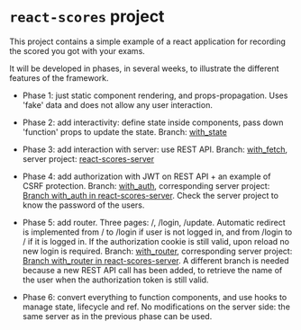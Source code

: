 # `react-scores` project

This project contains a simple example of a react application for recording the scored you got with your exams.

It will be developed in phases, in several weeks, to illustrate the different features of the framework.

* Phase 1: just static component rendering, and props-propagation. Uses 'fake' data and does not allow any user interaction.

* Phase 2: add interactivity: define state inside components, pass down 'function' props to update the state. Branch: [with_state](https://github.com/polito-WA1-2020/react-scores/tree/with_state)

* Phase 3: add interaction with server: use REST API. Branch: [with_fetch](https://github.com/polito-WA1-2020/react-scores/tree/with_fetch), server project: [react-scores-server](https://github.com/polito-WA1-2020/react-scores-server)

* Phase 4: add authorization with JWT on REST API + an example of CSRF protection. Branch: [with_auth](https://github.com/polito-WA1-2020/react-scores/tree/with_auth), corresponding server project: [Branch with_auth in react-scores-server](https://github.com/polito-WA1-2020/react-scores-server/tree/with_auth). Check the server project to know the password of the users.

* Phase 5: add router. Three pages: /, /login, /update. Automatic redirect is implemented from / to /login if user is not logged in, and from /login to / if it is logged in. If the authorization cookie is still valid, upon reload no new login is required. Branch: [with_router](https://github.com/polito-WA1-2020/react-scores/tree/with_router), corresponding server project: [Branch with_router in react-scores-server](https://github.com/polito-WA1-2020/react-scores-server/tree/with_router). A different branch is needed because a new REST API call has been added, to retrieve the name of the user when the authorization token is still valid.

* Phase 6: convert everything to function components, and use hooks to manage state, lifecycle and ref. No modifications on the server side: the same server as in the previous phase can be used.
